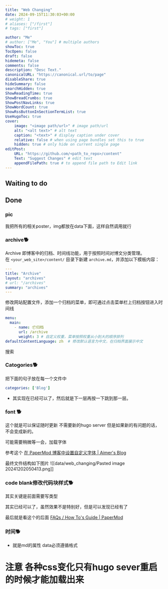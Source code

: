 ```yaml
---
title: "Web Changing"
date: 2024-09-15T11:30:03+00:00
# weight: 1
# aliases: ["/first"]
# tags: ["first"]

author: "Me"
# author: ["Me", "You"] # multiple authors
showToc: true
TocOpen: false
draft: false
hidemeta: false
comments: false
description: "Desc Text."
canonicalURL: "https://canonical.url/to/page"
disableShare: true
hideSummary: false
searchHidden: true
ShowReadingTime: true
ShowBreadCrumbs: true
ShowPostNavLinks: true
ShowWordCount: true
ShowRssButtonInSectionTermList: true
UseHugoToc: true
cover:
    image: "<image path/url>" # image path/url
    alt: "<alt text>" # alt text
    caption: "<text>" # display caption under cover
    relative: false # when using page bundles set this to true
    hidden: true # only hide on current single page
editPost:
    URL: "https://github.com/<path_to_repo>/content"
    Text: "Suggest Changes" # edit text
    appendFilePath: true # to append file path to Edit link
---
```


## Waiting to do


## Done
### pic 

我把所有的相关poster，img都放在data下面，这样自然调用就行

### archive🐕

Archive 即博客中的归档、时间线功能，用于按照时间对博文分类管理。  
在 `<your_web_site>/content/` 目录下新建 `archive.md`，并添加以下模板内容：

```yaml
---
title: "Archive"
layout: "archives"
# url: "/archives"
summary: "archives"
---

```
修改网站配置文件，添加一个归档的菜单，即可通过点击菜单栏上归档按钮进入时间线

```yaml
menu:
  main:
    - name: 📦归档
      url: /archive
      weight: 3 # 自定义权重，菜单按照权重从小到大的顺序排列
defaultContentLanguage: zh  # 修改默认语言为中文，在归档界面展示中文
```
搜索

### Catogories🐕

把下面的句子放在每一个文件中
```yaml
categories: ['Blog']
```


- 其实现在已经可以了，然后就是下一层再按一下跳到那一层。

### font 🐕

这个就是可以保证随时更新 不需要新的hugo server
但是如果新的有问题的话，不会变成新的。

可能需要稍微等一会，加载字体


参考这个
[在 PaperMod 博客中设置自定义字体 | Aimer's Blog](https://aimerneige.com/zh/post/others/set-custom-fonts-on-papermod-site/)

最终文件结构如下图片
![[data/web_changing/Pasted image 20241202050413.png]]
### code blank修改代码块样式🐕


其实关键是前面需要写类型

其实已经可以了，虽然效果不是特别好，但是可以发现已经有了

最后就是看这个的后面
[FAQs / How To's Guide | PaperMod](https://adityatelange.github.io/hugo-PaperMod/posts/papermod/papermod-faq/#using-hugos-syntax-highlighter-chroma)




### 时间🐕
- 就是md的属性 data必须遵循格式

# 注意 各种css变化只有hugo sever重启的时候才能加载出来

